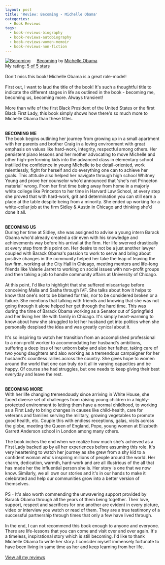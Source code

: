 ```yaml
---
layout: post
title: 'Review: Becoming - Michelle Obama'
categories:
  - Book Reviews
tags:
  - book-reviews-biography
  - book-reviews-autobiography
  - book-reviews-women-memoir
  - book-reviews-non-fiction
---
```


<a href="https://www.goodreads.com/book/show/38746485-becoming" style="float: left; padding-right: 20px"><img border="0" alt="Becoming" src="https://i.gr-assets.com/images/S/compressed.photo.goodreads.com/books/1528206996l/38746485._SX98_.jpg" /></a><a href="https://www.goodreads.com/book/show/38746485-becoming">Becoming</a> by <a href="https://www.goodreads.com/author/show/2338628.Michelle_Obama">Michelle Obama</a><br/>
My rating: <a href="https://www.goodreads.com/review/show/3480666902">5 of 5 stars</a><br /><br />
Don't miss this book! Michelle Obama is a great role-model! <br /><br />First out, I want to laud the title of the book! It's such a thoughtful title to indicate the different stages in life as outlined in the book - becoming me, becoming us, becoming more. Always transient! <br /><br />More than wife of the first Black President of the United States or the first Black First Lady, this book simply shows how there's so much more to Michelle Obama than these titles. <br /><br />

**BECOMING ME**
<br />The book begins outlining her journey from growing up in a small apartment with her parents and brother Craig in a loving environment with great emphasis on values like hard-work, integrity, respectful among others. Her persistent piano lessons and her mother advocating to move Michelle and other high-performing kids into the advanced class in elementary school instilled the confidence in young Michelle to be detail-oriented, work relentlessly, fight for herself and do everything one can to achieve her goals. This attitude also helped her navigate through high school Whitney Young and prove her counselor who'd announced that 'she's not Princeton material' wrong. From her first time being away from home in a majorly white college like Princeton to her time in Harvard Law School, at every step she proved that with hard-work, grit and determination you can still earn a place at the table despite being from a minority. She ended up working for a white-collar job at the firm Sidley & Austin in Chicago and thinking she'd done it all. <br /><br />

**BECOMING US**
<br />During her time at Sidley, she was assigned to advise a young intern Barack Obama who'd already created a stir even with his knowledge and achievements way before his arrival at the firm. Her life swerved drastically at every step from this point on. Her desire to not be a just another lawyer coupled with Barack Obama's passion to work to serve and bring about positive changes in the community helped her take the leap of leaving the law firm, working at the City Hall in Chicago, meeting mentors and life-long friends like Valerie Jarret to working on social issues with non-profit groups and then taking a job to handle community affairs at University of Chicago. <br /><br />At this point, I'd like to highlight that she suffered miscarriage before conceiving Malia and Sasha through IVF. She talks about how it helps to know that one's not to be blamed for this, nor to be considered broken or a failure. She mentions that talking with friends and knowing that she was not going through it alone helped her get through the hard time. This was during the time of Barack Obama working as a Senator out of Springfield and her living her life with family in Chicago. It's simply heart-warming to know about how she struggled to let her husband get into politics when she personally despised the idea and was greatly cynical about it. <br /><br />It's so inspiring to watch her transition from an accomplished professional to a non-profit worker to accommodating her husband's ambitions, suffering a deep loss of her unborn baby and also her father, taking care of two young daughters and also working as a tremendous campaigner for her husband's countless rallies across the country. She gives hope to women around the world that one can truly do it all in varying capacities and be happy. Of course she had struggles, but one needs to keep giving their best everyday and leave the rest. <br /><br />

**BECOMING MORE**
<br />With her life changing tremendously since arriving in White House, she faced diverse set of challenges from raising young children in a highly-protected environment to letting them have a normal childhood, to working as a First Lady to bring changes in causes like child-health, care for veterans and families serving the military, growing vegetables to promote good health, etc. Couple this with endless receptions, galas, visits across the globe, meeting the Queen of England, Pope, young women at Elizabeth Garrett Anderson school in London among many others. <br /><br />The book inches the end when we realize how much she's achieved as a First Lady backed up by all her experiences before assuming this role. It's very heartening to watch her journey as she grew from a shy kid to a confident woman who's inspiring millions of people around the world. Her charm, dedication, warmth, hard-work and are all illustrious of the all that has made her the influential person she is. Her story is one that we now know. Similarly, we all own our stories and it's in our hands to make it celebrated and help our communities grow into a better version of themselves. <br /><br />PS - It's also worth commending the unwavering support provided by Barack Obama through all the years of them being together. Their love, support, respect and sacrifices for one another are evident in every picture, video or interview you watch or read of them. They are a true testimony of a successful partnership through times that only a few have lived through. <br /><br />In the end, I can not recommend this book enough to anyone and everyone. There are life-lessons that you can come and visit over and over again. It's a timeless, inspirational story which is still becoming. I'd like to thank Michelle Obama to write her story. I consider myself immensely fortunate to have been living in same time as her and keep learning from her life.
<br/><br/>
<a href="https://www.goodreads.com/review/list/10354359-sheekha">View all my reviews</a>